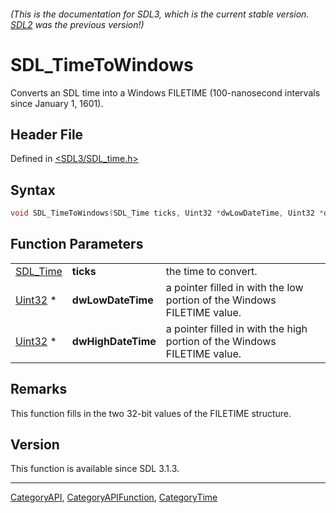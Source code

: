 ###### (This is the documentation for SDL3, which is the current stable version. [SDL2](https://wiki.libsdl.org/SDL2/) was the previous version!)
# SDL_TimeToWindows

Converts an SDL time into a Windows FILETIME (100-nanosecond intervals since January 1, 1601).

## Header File

Defined in [<SDL3/SDL_time.h>](https://github.com/libsdl-org/SDL/blob/main/include/SDL3/SDL_time.h)

## Syntax

```c
void SDL_TimeToWindows(SDL_Time ticks, Uint32 *dwLowDateTime, Uint32 *dwHighDateTime);
```

## Function Parameters

|                      |                    |                                                                          |
| -------------------- | ------------------ | ------------------------------------------------------------------------ |
| [SDL_Time](SDL_Time) | **ticks**          | the time to convert.                                                     |
| [Uint32](Uint32) *   | **dwLowDateTime**  | a pointer filled in with the low portion of the Windows FILETIME value.  |
| [Uint32](Uint32) *   | **dwHighDateTime** | a pointer filled in with the high portion of the Windows FILETIME value. |

## Remarks

This function fills in the two 32-bit values of the FILETIME structure.

## Version

This function is available since SDL 3.1.3.

----
[CategoryAPI](CategoryAPI), [CategoryAPIFunction](CategoryAPIFunction), [CategoryTime](CategoryTime)

